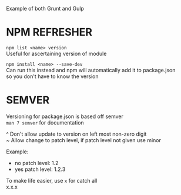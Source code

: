 Example of both Grunt and Gulp

NPM REFRESHER
=============
  
`npm list <name> version`  
Useful for ascertaining version of module  
  
`npm install <name> --save-dev`  
Can run this instead and npm will automatically add it to package.json  
so you don't have to know the version  
  
  
SEMVER
======
Versioning for package.json is based off semver  
`man 7 semver` for documentation  
  
^ Don't allow update to version on left most non-zero digit  
~ Allow change to patch level, if patch level not given use minor  
  
Example:  
 - no patch level: 1.2  
 - yes patch level: 1.2.3  
  
To make life easier, use `x` for catch all  
x.x.x
